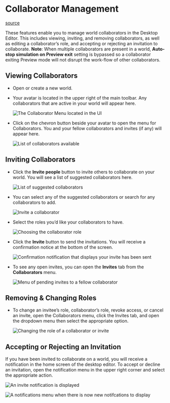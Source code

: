 # Collaborator Management

[source](https://developers.meta.com/horizon-worlds/learn/documentation/desktop-editor/getting-started/collaborator-management)

These features enable you to manage world collaborators in the Desktop Editor. This includes viewing, inviting, and removing collaborators, as well as editing a collaborator’s role, and accepting or rejecting an invitation to collaborate. **Note**: When multiple collaborators are present in a world, **Auto-stop simulation on Preview exit** setting is bypassed so a collaborator exiting Preview mode will not disrupt the work-flow of other collaborators.

## Viewing Collaborators

*   Open or create a new world.
    

*   Your avatar is located in the upper right of the main toolbar. Any collaborators that are active in your world will appear here.
    
    ![The Collaborator Menu located in the UI](https://scontent.flba1-1.fna.fbcdn.net/v/t39.2365-6/483483811_671766002028021_6997080716901318933_n.png?_nc_cat=103&ccb=1-7&_nc_sid=e280be&_nc_ohc=Z9qPN1jbaC4Q7kNvwGm7uXq&_nc_oc=Adkijr2cAubxSvzZtehvoJsTHh18NokZXN3J5M9UcmD_ZuxVtQlxUKHQrBSa9nEJF7k&_nc_zt=14&_nc_ht=scontent.flba1-1.fna&_nc_gid=A6MlXgoL4JbFGTJqaibBcg&oh=00_AfQ5opFwQi-NJF4mHvQsoeLAot-hnEXZMmjirn-VBaPCfw&oe=689BADDB)
    

*   Click on the chevron button beside your avatar to open the menu for Collaborators. You and your fellow collaborators and invites (if any) will appear here.
    
    ![List of collaborators available](https://scontent.flba1-1.fna.fbcdn.net/v/t39.2365-6/484350008_671766008694687_8427404570089073584_n.png?_nc_cat=104&ccb=1-7&_nc_sid=e280be&_nc_ohc=DGebfTFFhR4Q7kNvwGoq6QK&_nc_oc=AdkFwqVwLXoAX0NGRVIlLrtDUsbCt78iqLNHZqZjTP2CCkCGydXLmuY8Ky8M7CXLe6k&_nc_zt=14&_nc_ht=scontent.flba1-1.fna&_nc_gid=A6MlXgoL4JbFGTJqaibBcg&oh=00_AfQcpA0mQbRbx3qlpeSqotA3Nx7BvPYe4ux7GB6BZ5BJqQ&oe=689B845E)
    

## Inviting Collaborators

*   Click the **Invite people** button to invite others to collaborate on your world. You will see a list of suggested collaborators here.
    
    ![List of suggested collaborators](https://scontent.flba1-1.fna.fbcdn.net/v/t39.2365-6/484164545_671766012028020_7215175053573077739_n.png?_nc_cat=102&ccb=1-7&_nc_sid=e280be&_nc_ohc=Qs5vSXkcMjEQ7kNvwHjb_or&_nc_oc=AdkdTIzMvciq5LE1pEBb9qU7cJPNZUDWeYebY9M6iBtBXTTpzvUsqLpRG0QlrWEq2w0&_nc_zt=14&_nc_ht=scontent.flba1-1.fna&_nc_gid=A6MlXgoL4JbFGTJqaibBcg&oh=00_AfSEy8VLbmvckod9l2o81w0zCahQJ1TTslc5sEY09kElVA&oe=689B98E4)
    

*   You can select any of the suggested collaborators or search for any collaborators to add.
    
    ![Invite a collaborator](https://scontent.flba1-1.fna.fbcdn.net/v/t39.2365-6/484317522_671766028694685_1855985234003026835_n.png?_nc_cat=103&ccb=1-7&_nc_sid=e280be&_nc_ohc=3JU6pPB7VzMQ7kNvwEizryg&_nc_oc=Adke44Jf0EsAb-QtaVeDHwJPluomikgiU0aqdwlzSt2X3tiXTiDwsmqbqciYW4xRwe8&_nc_zt=14&_nc_ht=scontent.flba1-1.fna&_nc_gid=A6MlXgoL4JbFGTJqaibBcg&oh=00_AfROOlOU5wzw2L4_r1BJsuvuAwoUcHfIwB3YjOOLZLxMtQ&oe=689B8F89)
    

*   Select the roles you’d like your collaborators to have.
    
    ![Choosing the collaborator role](https://scontent.flba1-1.fna.fbcdn.net/v/t39.2365-6/483549427_671766005361354_4230507070043272739_n.png?_nc_cat=103&ccb=1-7&_nc_sid=e280be&_nc_ohc=_SNfCAPpWH4Q7kNvwFDtFx2&_nc_oc=AdnE9Hnit6Abk-v_GYeKSLmFBVnfOhS9tCzK2cFbDnyZV0ejmekWvWs33kBDHufLRbs&_nc_zt=14&_nc_ht=scontent.flba1-1.fna&_nc_gid=A6MlXgoL4JbFGTJqaibBcg&oh=00_AfQYfYCv6se3WcYBFwZe2onq6X4dMUl_2D0cipB0oU2zbg&oe=689BA7EB)
    

*   Click the **Invite** button to send the invitations. You will receive a confirmation notice at the bottom of the screen.
    
    ![Confirmation notification that displays your invite has been sent](https://scontent.flba1-1.fna.fbcdn.net/v/t39.2365-6/483537690_671766025361352_4504771883460026345_n.png?_nc_cat=106&ccb=1-7&_nc_sid=e280be&_nc_ohc=YCMSA3cAF0oQ7kNvwHgtiij&_nc_oc=AdnQ5j88Q6L2b4_6-0BuSKZLC1SDLot2rmOz7UKt5jUzZHNHCiEQkiFjTjfwOXZqkwE&_nc_zt=14&_nc_ht=scontent.flba1-1.fna&_nc_gid=A6MlXgoL4JbFGTJqaibBcg&oh=00_AfSCau3U006mVFpp4gofC6gr3EbNDuwUKjDrNn7_2OwYMQ&oe=689B841F)
    

*   To see any open invites, you can open the **Invites** tab from the **Collaborators** menu.
    
    ![Menu of pending invites to a fellow collaborator](https://scontent.flba1-1.fna.fbcdn.net/v/t39.2365-6/484110745_671766018694686_8115938468608942346_n.png?_nc_cat=110&ccb=1-7&_nc_sid=e280be&_nc_ohc=zGGFmTDKYKIQ7kNvwFTB8Fh&_nc_oc=AdmbV_CSMib8Zkm_aWiM7S8tq11jplbrwVCT6mnDOWSnNRyhuCPnDX01YwtLPSEsHCI&_nc_zt=14&_nc_ht=scontent.flba1-1.fna&_nc_gid=A6MlXgoL4JbFGTJqaibBcg&oh=00_AfS_bgIqm1BbLd2BvqRIm6o1rrnnKfsD7K-NCG8wYeGD3g&oe=689BB272)
    

## Removing & Changing Roles

*   To change an invitee’s role, collaborator’s role, revoke access, or cancel an invite, open the Collaborators menu, click the Invites tab, and open the dropdown menu then select the appropriate option.
    
    ![Changing the role of a collaborator or invite](https://scontent.flba1-1.fna.fbcdn.net/v/t39.2365-6/484002552_671766015361353_1676693660122361278_n.png?_nc_cat=101&ccb=1-7&_nc_sid=e280be&_nc_ohc=SvP4ocpt2T4Q7kNvwEypH1-&_nc_oc=Adm0C0hfcLTuHlOETckXTDGVzO2jxcqIIPKAJ55YeM2rPpm14Cdc4JjFPMPrpdhkUTM&_nc_zt=14&_nc_ht=scontent.flba1-1.fna&_nc_gid=A6MlXgoL4JbFGTJqaibBcg&oh=00_AfTyce6wfOURzJeqQp7anDv6jg0xI0_yUIKf22xE0EoPCA&oe=689BA2C0)
    

## Accepting or Rejecting an Invitation

If you have been invited to collaborate on a world, you will receive a notification in the home screen of the desktop editor. To accept or decline an invitation, open the notification menu in the upper right corner and select the appropriate action.

![An invite notification is displayed](https://scontent.flba1-1.fna.fbcdn.net/v/t39.2365-6/452888911_512500521287904_3301350265294334233_n.png?_nc_cat=103&ccb=1-7&_nc_sid=e280be&_nc_ohc=wfuM4-6WuPAQ7kNvwGDJy6f&_nc_oc=AdldmOZHO7rXzUfyNohPvPukO91_n-79bMr7LJ3Xge5Aofhv4p7vFBaO8b1yG9crw1o&_nc_zt=14&_nc_ht=scontent.flba1-1.fna&_nc_gid=A6MlXgoL4JbFGTJqaibBcg&oh=00_AfRCv8WNwJDk6ZBDwteXfDxRJEcnPXGeq2U1CdeMi1US9w&oe=689BAB48)

![A notifications menu when there is now new notifcations to display](https://scontent.flba1-1.fna.fbcdn.net/v/t39.2365-6/452653286_512500517954571_5948573339587790980_n.png?_nc_cat=101&ccb=1-7&_nc_sid=e280be&_nc_ohc=SJV9nkZbpdQQ7kNvwGGtekV&_nc_oc=AdkfnZa2FtU1vxubs-XmBwK94FNrX_bl4C3bf99WUAGYnYFYaFhL3il3h5uS8ftZijk&_nc_zt=14&_nc_ht=scontent.flba1-1.fna&_nc_gid=A6MlXgoL4JbFGTJqaibBcg&oh=00_AfRqjvJWd5cldwAzd9-A4pYCUv4D8uoMchaTNA-nkIj2lg&oe=689B98B8)

 

 

 

 

 

 

 

 

 

 

 

 

 

 

 

 

 

 

 

 

 

 

 

 

 

 

 

 

 

 

 

 

 

 

 

 

 

 

 

 

 

 

 

 

 

 

 